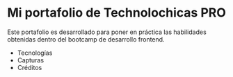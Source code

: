 # Mi portafolio de Technolochicas PRO

Este portafolio es desarrollado para poner en práctica las habilidades obtenidas dentro del bootcamp de desarrollo frontend.

- Tecnologías
- Capturas
- Créditos